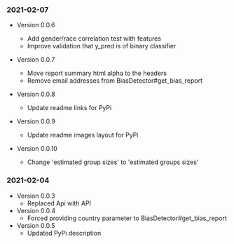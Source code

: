 ### 2021-02-07

* Version 0.0.6
    * Add gender/race correlation test with features
    * Improve validation that y_pred is of binary classifier

* Version 0.0.7
    * Move report summary html alpha to the headers
    * Remove email addresses from BiasDetector#get_bias_report
 
* Version 0.0.8
    * Update readme links for PyPi

* Version 0.0.9
    * Update readme images layout for PyPi

* Version 0.0.10
    * Change 'estimated group sizes' to 'estimated groups sizes'

### 2021-02-04

* Version 0.0.3
    * Replaced Api with API
* Version 0.0.4
    * Forced providing country parameter to BiasDetector#get_bias_report
* Version 0.0.5
    * Updated PyPi description

